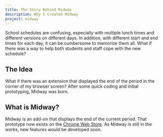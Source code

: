 ```yaml
---
title: The Story Behind Midway
description: Why I Created Midway
project: midway
---
```

School schedules are confusing, especially with multiple lunch times and different versions on different days. In addition, with different start and end times for each day, it can be cumbersome to memorize them all. What if there was a way to help both students and staff cope with the new schedule?

## The Idea
What if there was an extension that displayed the end of the period in the corner of my browser screen? After some quick coding and initial prototyping, Midway was born. 

## What is Midway?
Midway is an add-on that displays the end of the current period. That prototype now exists on the [Chrome Web Store](https://chrome.google.com/webstore/detail/midway/cgibedogghadelndgfacffoociffapii). As Midway is still in the works, new features would be developed soon.
